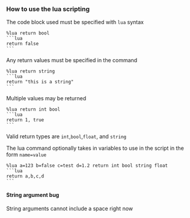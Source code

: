 ### How to use the lua scripting

The code block used must be specified with `lua` syntax
````
%lua return bool
```lua
return false
```
````


Any return values must be specified in the command
````
%lua return string
```lua
return "this is a string"
```
````
Multiple values may be returned 
````
%lua return int bool
```lua
return 1, true
```
````
Valid return types are `int`,`bool`,`float`, and `string`


The lua command optionally takes in variables to use in the script in the form `name=value`
````
%lua a=123 b=false c=test d=1.2 return int bool string float
```lua
return a,b,c,d
```
````

#### String argument bug
String arguments cannot include a space right now

